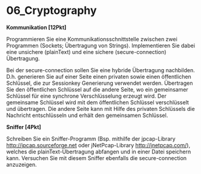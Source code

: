 # 06_Cryptography
<b> Kommunikation [12Pkt] </b>

Programmieren Sie eine Kommunikationsschnittstelle zwischen zwei Programmen (Sockets; Übertragung von Strings). Implementieren Sie dabei eine unsichere (plainText) und eine sichere (secure-connection) Übertragung.

Bei der secure-connection sollen Sie eine hybride Übertragung nachbilden. D.h. generieren Sie auf einer Seite einen privaten sowie einen öffentlichen Schlüssel, die zur Sessionkey Generierung verwendet werden. Übertragen Sie den öffentlichen Schlüssel auf die andere Seite, wo ein gemeinsamer Schlüssel für eine synchrone Verschlüsselung erzeugt wird. Der gemeinsame Schlüssel wird mit dem öffentlichen Schlüssel verschlüsselt und übertragen. Die andere Seite kann mit Hilfe des privaten Schlüssels die Nachricht entschlüsseln und erhält den gemeinsamen Schlüssel.

<b> Sniffer [4Pkt] </b>

Schreiben Sie ein Sniffer-Programm (Bsp. mithilfe der jpcap-Library http://jpcap.sourceforge.net oder jNetPcap-Library http://jnetpcap.com/), welches die plainText-Übertragung abfangen und in einer Datei speichern kann. Versuchen Sie mit diesem Sniffer ebenfalls die secure-connection anzuzeigen.

